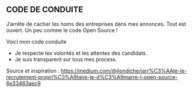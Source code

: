 ## CODE DE CONDUITE ##

J’arrête de cacher les noms des entreprises dans mes annonces. Tout est ouvert. Un peu comme le code Open Source !

Voici mon code conduite
* Je respecte les volontés et les attentes des candidats.
* Je suis transparent sur tous mes process.

Source et inspiration : https://medium.com/@jlondiche/jarr%C3%AAte-le-recrutement-propri%C3%A9taire-je-d%C3%A9marre-l-open-source-6e33463aec9


